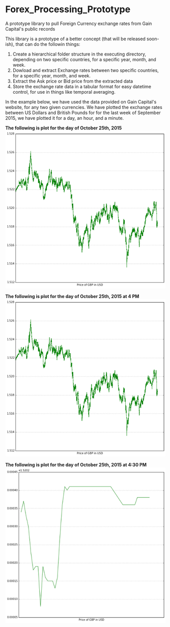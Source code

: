 # Forex_Processing_Prototype
A prototype library to pull Foreign Currency exchange rates from Gain Capital's public records

This library is a prototype of a better concept (that will be released soon-ish), that can do the followin things:

1. Create a hierarchical folder structure in the executing directory, depending on two specific countries, for a specific year, month, and week. 
2. Dowload and extract Exchange rates between two specific countries, for a specific year, month, and week. 
3. Extract the Ask price or Bid price from the extracted data
4. Store the exchange rate data in a tabular format for easy datetime control, for use in things like temporal averaging.


In the example below, we have used the data provided on Gain Capital's website, for any two given currencies.
We have plotted the exchange rates between US Dollars and British Pounds for  for the last week of 
September 2015, we have plotted it for a day, an hour, and a minute.


**The following is plot for the day of October 25th, 2015**
![alt text](https://github.com/tommathewXC/Forex_Processing_Prototype/blob/master/daily.png "Daily data")

**The following is plot for the day of October 25th, 2015 at 4 PM**
![alt text](https://github.com/tommathewXC/Forex_Processing_Prototype/blob/master/daily.png "Hourly data")


**The following is plot for the day of October 25th, 2015 at 4:30 PM**
![alt text](https://github.com/tommathewXC/Forex_Processing_Prototype/blob/master/miunte.png "Minute Data")
